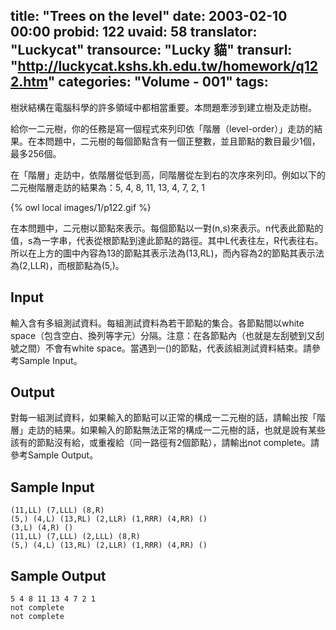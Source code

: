 title: "Trees on the level"
date: 2003-02-10 00:00
probid: 122
uvaid: 58
translator: "Luckycat"
transource: "Lucky 貓"
transurl: "http://luckycat.kshs.kh.edu.tw/homework/q122.htm"
categories: "Volume - 001"
tags:
---

樹狀結構在電腦科學的許多領域中都相當重要。本問題牽涉到建立樹及走訪樹。

給你一二元樹，你的任務是寫一個程式來列印依「階層（level-order）」走訪的結果。在本問題中，二元樹的每個節點含有一個正整數，並且節點的數目最少1個，最多256個。

在「階層」走訪中，依階層從低到高，同階層從左到右的次序來列印。例如以下的二元樹階層走訪的結果為：5, 4, 8, 11, 13, 4, 7, 2, 1

{% owl local images/1/p122.gif %}

在本問題中，二元樹以節點來表示。每個節點以一對(n,s)來表示。n代表此節點的值，s為一字串，代表從根節點到達此節點的路徑。其中L代表往左，R代表往右。所以在上方的圖中內容為13的節點其表示法為(13,RL)，而內容為2的節點其表示法為(2,LLR)，而根節點為(5,)。

<!-- more -->

## Input ##

輸入含有多組測試資料。每組測試資料為若干節點的集合。各節點間以white space（包含空白、換列等字元）分隔。注意：在各節點內（也就是左刮號到又刮號之間）不會有white space。當遇到一()的節點，代表該組測試資料結束。請參考Sample Input。

## Output ##

對每一組測試資料，如果輸入的節點可以正常的構成一二元樹的話，請輸出按「階層」走訪的結果。如果輸入的節點無法正常的構成一二元樹的話，也就是說有某些該有的節點沒有給，或重複給（同一路徑有2個節點），請輸出not complete。請參考Sample Output。

## Sample Input ##

	(11,LL) (7,LLL) (8,R)
	(5,) (4,L) (13,RL) (2,LLR) (1,RRR) (4,RR) ()
	(3,L) (4,R) ()
	(11,LL) (7,LLL) (2,LLL) (8,R)
	(5,) (4,L) (13,RL) (2,LLR) (1,RRR) (4,RR) ()

## Sample Output ##

	5 4 8 11 13 4 7 2 1
	not complete
	not complete
